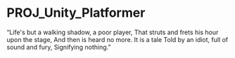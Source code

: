 # PROJ_Unity_Platformer
“Life's but a walking shadow, a poor player, That struts and frets his hour upon the stage, And then is heard no more. It is a tale Told by an idiot, full of sound and fury, Signifying nothing.” 
